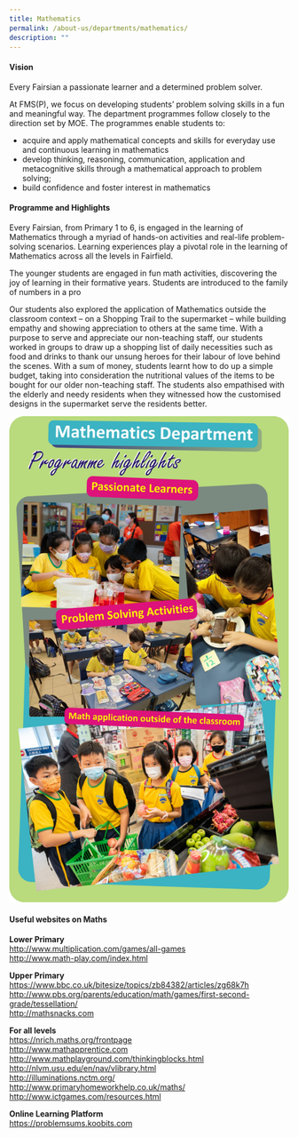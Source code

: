 ```yaml
---
title: Mathematics
permalink: /about-us/departments/mathematics/
description: ""
---
```



<h4><strong>Vision</strong></h4>
<p>Every Fairsian a passionate learner and a determined problem solver.</p>
<p>At FMS(P), we focus on developing students&rsquo; problem solving skills in a fun and meaningful way. The department programmes follow closely to the direction set by MOE. The programmes enable students to:</p>
<ul>
<li>acquire and apply mathematical concepts and skills for everyday use and continuous learning in mathematics</li>
<li>develop thinking, reasoning, communication, application and metacognitive skills through a mathematical approach to problem solving;</li>
<li>build confidence and foster interest in mathematics</li>
</ul>
<h4><strong>Programme and Highlights</strong></h4>
<p>Every Fairsian, from Primary 1 to 6, is engaged in the learning of Mathematics through a myriad of hands-on activities and real-life problem-solving scenarios. Learning experiences play a pivotal role in the learning of Mathematics across all the levels in Fairfield.&nbsp;</p>
<p>The younger students are engaged in fun math activities, discovering the joy of learning in their formative years. Students are introduced to the family of numbers in a pro</p>
<p>Our students also explored the application of Mathematics outside the classroom context &ndash; on a Shopping Trail to the supermarket &ndash; while building empathy and showing appreciation to others at the same time. With a purpose to serve and appreciate our non-teaching staff, our students worked in groups to draw up a shopping list of daily necessities such as food and drinks to thank our unsung heroes for their labour of love behind the scenes. With a sum of money, students learnt how to do up a simple budget, taking into consideration the nutritional values of the items to be bought for our older non-teaching staff. The students also empathised with the elderly and needy residents when they witnessed how the customised designs in the supermarket serve the residents better.</p>
<img src="/images/math.jpg">
<h4><strong>Useful websites on Maths</strong></h4>
<p><strong>Lower Primary<br /></strong><a href="http://www.multiplication.com/games/all-games" target="_blank" rel="noopener">http://www.multiplication.com/games/all-games</a><br /><a href="http://www.math-play.com/index.html" target="_blank" rel="noopener">http://www.math-play.com/index.html</a></p>
<p><strong>Upper Primary<br /></strong><a href="https://www.bbc.co.uk/bitesize/topics/zb84382/articles/zg68k7h" target="">https://www.bbc.co.uk/bitesize/topics/zb84382/articles/zg68k7h</a><br /><a href="http://www.pbs.org/parents/education/math/games/first-second-grade/tessellation/" target="_blank" rel="noopener">http://www.pbs.org/parents/education/math/games/first-second-grade/tessellation/</a><br /><a href="http://mathsnacks.com/" target="_blank" rel="noopener">http://mathsnacks.com</a></p>
<p><strong>For all levels<br /></strong><a href="https://nrich.maths.org/frontpage" target="_blank" rel="noopener">https://nrich.maths.org/frontpage</a><br /><a href="http://www.mathapprentice.com/" target="_blank" rel="noopener">http://www.mathapprentice.com</a><br /><a href="http://www.mathplayground.com/thinkingblocks.html" target="_blank" rel="noopener">http://www.mathplayground.com/thinkingblocks.html</a><br /><a href="http://nlvm.usu.edu/en/nav/vlibrary.html" target="_blank" rel="noopener">http://nlvm.usu.edu/en/nav/vlibrary.html</a><br /><a href="http://illuminations.nctm.org/" target="_blank" rel="noopener">http://illuminations.nctm.org/</a><br /><a href="http://www.primaryhomeworkhelp.co.uk/maths/" target="_blank" rel="noopener">http://www.primaryhomeworkhelp.co.uk/maths/</a><br /><a href="http://www.ictgames.com/resources.html" target="_blank" rel="noopener">http://www.ictgames.com/resources.html</a></p>
<p><strong>Online Learning Platform<br /></strong><a href="https://problemsums.koobits.com/" target="_blank" rel="noopener">https://problemsums.koobits.com</a></p>
